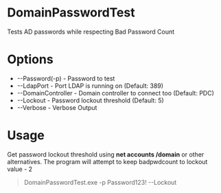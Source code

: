 # DomainPasswordTest
Tests AD passwords while respecting Bad Password Count

# Options
* --Password(-p) - Password to test
* --LdapPort - Port LDAP is running on (Default: 389)
* --DomainController - Domain controller to connect too (Default: PDC)
* --Lockout - Password lockout threshold (Default: 5)
* --Verbose - Verbose Output

# Usage
Get password lockout threshold using **net accounts /domain** or other alternatives. The program will attempt to keep badpwdcount to lockout value - 2

> DomainPasswordTest.exe -p Password123! --Lockout <value>
